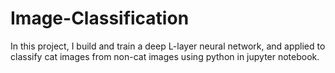 # Image-Classification
In this project, I build and train a deep L-layer neural network, and applied to classify cat images from non-cat images using python in jupyter notebook.
